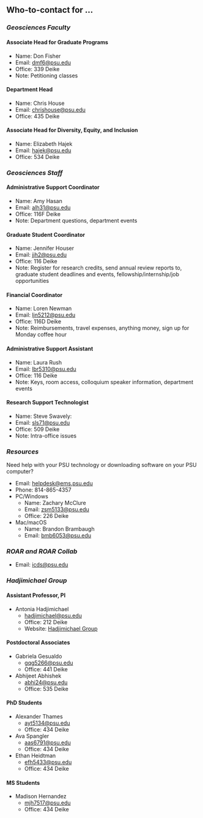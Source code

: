 ## Who-to-contact for …

### _Geosciences Faculty_
#### **Associate Head for Graduate Programs**
- Name: Don Fisher
- Email: dmf6@psu.edu
- Office: 339 Deike
- Note: Petitioning classes

#### **Department Head**
- Name: Chris House 
- Email: chrishouse@psu.edu
- Office: 435 Deike

#### **Associate Head for Diversity, Equity, and Inclusion**
- Name: Elizabeth Hajek
- Email: hajek@psu.edu
- Office: 534 Deike

### _Geosciences Staff_
#### **Administrative Support Coordinator**
- Name: Amy Hasan
- Email: alh31@psu.edu
- Office: 116F Deike
- Note: Department questions, department events

#### **Graduate Student Coordinator**
- Name: Jennifer Houser
- Email: jjh2@psu.edu
- Office: 116 Deike
- Note: Register for research credits, send annual review reports to, graduate student deadlines and events, fellowship/internship/job opportunities

#### **Financial Coordinator**
- Name: Loren Newman
- Email: ljn5212@psu.edu
- Office: 116D Deike
- Note: Reimbursements, travel expenses, anything money, sign up for Monday coffee hour

#### **Administrative Support Assistant**
- Name: Laura Rush
- Email: lbr5310@psu.edu
- Office: 116 Deike
- Note: Keys, room access, colloquium speaker information, department events

#### **Research Support Technologist**
- Name: Steve Swavely:
- Email: sls71@psu.edu
- Office: 509 Deike
- Note: Intra-office issues

### _Resources_
Need help with your PSU technology or downloading software on your PSU computer?
- Email: helpdesk@ems.psu.edu
- Phone: 814-865-4357
- PC/Windows
  - Name: Zachary McClure
  - Email: zsm5133@psu.edu
  - Office: 226 Deike
- Mac/macOS
  - Name: Brandon Brambaugh
  - Email: bmb6053@psu.edu

### _ROAR and ROAR Collab_
- Email: icds@psu.edu

### _Hadjimichael Group_
#### **Assistant Professor, PI**
- Antonia Hadjimichael
  - hadjimichael@psu.edu
  - Office: 212 Deike
  - Website: [Hadjimichael Group](https://www.hadjimichaelgroup.info/)

#### **Postdoctoral Associates**
- Gabriela Gesualdo
  - gqg5266@psu.edu
  - Office: 441 Deike
- Abhijeet Abhishek
  - abhi24@psu.edu
  - Office: 535 Deike

#### **PhD Students**
- Alexander Thames
  - ayt5134@psu.edu
  - Office: 434 Deike
- Ava Spangler
  - aas6791@psu.edu
  - Office: 434 Deike
- Ethan Heidtman
  - efh5433@psu.edu
  - Office: 434 Deike

#### **MS Students** 
- Madison Hernandez
  - mjh7517@psu.edu
  - Office: 434 Deike


